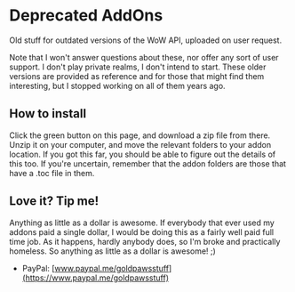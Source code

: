 # Deprecated AddOns
Old stuff for outdated versions of the WoW API, uploaded on user request.

Note that I won't answer questions about these, nor offer any sort of user support. I don't play private realms, I don't intend to start. These older versions are provided as reference and for those that might find them interesting, but I stopped working on all of them years ago. 

## How to install
Click the green button on this page, and download a zip file from there. Unzip it on your computer, and move the relevant folders to your addon location. If you got this far, you should be able to figure out the details of this too. If you're uncertain, remember that the addon folders are those that have a .toc file in them.

## Love it? Tip me!
Anything as little as a dollar is awesome. If everybody that ever used my addons paid a single dollar, I would be doing this as a fairly well paid full time job. As it happens, hardly anybody does, so I'm broke and practically homeless. So anything as little as a dollar is awesome! ;)

* PayPal: [www.paypal.me/goldpawsstuff](https://www.paypal.me/goldpawsstuff)  


